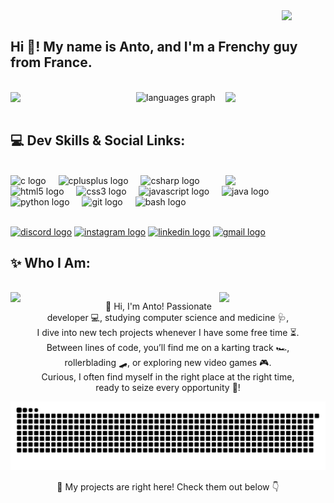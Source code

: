 <img align="right" width="70" src="https://media1.tenor.com/m/kdfoCFrhgjAAAAAC/nagatoro.gif" />

<br/>

## Hi 👋! My name is Anto, and I'm a Frenchy guy from France.

<br/>

<img align="left" width="185"  src="https://media1.tenor.com/m/4TT38rFtbIIAAAAC/nagatoro.gif" />

<img align="right" width="150" style="margin-right: 2%" src="https://media.tenor.com/AsccOD438eoAAAAi/black-cat.gif" />

<div align="center">
  <img src="https://github-readme-stats.vercel.app/api/top-langs?username=Lyppo&locale=en&hide_title=true&layout=compact&card_width=320&langs_count=5&theme=moltack&hide_border=false&order=2" height="150" alt="languages graph" />
</div>

<br/>

## 💻 Dev Skills & Social Links:

<br/>

<img align="right" width="160" src="https://media.tenor.com/o52MCbZZ_EQAAAAi/rawr.gif" />

<div align="left">
  <img src="https://cdn.jsdelivr.net/gh/devicons/devicon/icons/c/c-original.svg" height="30" alt="c logo" />
  <img width="12" />
  <img src="https://cdn.jsdelivr.net/gh/devicons/devicon/icons/cplusplus/cplusplus-original.svg" height="30" alt="cplusplus logo" />
  <img width="12" />
  <img src="https://cdn.jsdelivr.net/gh/devicons/devicon/icons/csharp/csharp-original.svg" height="30" alt="csharp logo" />
  <img width="12" />
  <img src="https://cdn.jsdelivr.net/gh/devicons/devicon/icons/html5/html5-original.svg" height="30" alt="html5 logo" />
  <img width="12" />
  <img src="https://cdn.jsdelivr.net/gh/devicons/devicon/icons/css3/css3-original.svg" height="30" alt="css3 logo" />
  <img width="12" />
  <img src="https://cdn.jsdelivr.net/gh/devicons/devicon/icons/javascript/javascript-original.svg" height="30" alt="javascript logo" />
  <img width="12" />
  <img src="https://cdn.jsdelivr.net/gh/devicons/devicon/icons/java/java-original.svg" height="30" alt="java logo" />
  <img width="12" />
  <img src="https://cdn.jsdelivr.net/gh/devicons/devicon/icons/python/python-original.svg" height="30" alt="python logo" />
  <img width="12" />
  <img src="https://cdn.jsdelivr.net/gh/devicons/devicon/icons/git/git-original.svg" height="30" alt="git logo" />
  <img width="12" />
  <img src="https://cdn.jsdelivr.net/gh/devicons/devicon/icons/bash/bash-original.svg" height="30" alt="bash logo" />
</div>

<br>

[<img src="https://raw.githubusercontent.com/maurodesouza/profile-readme-generator/master/src/assets/icons/social/discord/default.svg" width="52" height="40" alt="discord logo" />](https://discordapp.com/users/585509293416251432)
[<img src="https://raw.githubusercontent.com/maurodesouza/profile-readme-generator/master/src/assets/icons/social/instagram/default.svg" width="52" height="40" alt="instagram logo" />](https://www.instagram.com/coutableantonin/)
[<img src="https://raw.githubusercontent.com/maurodesouza/profile-readme-generator/master/src/assets/icons/social/linkedin/default.svg" width="52" height="40" alt="linkedin logo" />](https://www.linkedin.com/in/antonin-coutable-35171a290/)
[<img src="https://raw.githubusercontent.com/maurodesouza/profile-readme-generator/master/src/assets/icons/social/gmail/default.svg" width="52" height="40" alt="gmail logo" />](mailto:antodu72210@gmail.com)

## ✨ Who I Am:

<br/>

<img align="left" width="140" src="https://media1.tenor.com/m/X51DAWpiC7QAAAAC/nagatoro-cat-girl.gif" />

<img align="right" width="160" style="margin-right: 2%" src="https://preview.redd.it/cappie-outis-v0-cmgpu8a2oyce1.jpeg?width=2048&format=pjpg&auto=webp&s=290c934fe4935b61a7bb0cf80531dcdfa87ff3c2" />

<p align="center">👋 Hi, I'm Anto! Passionate developer 💻, studying computer science and medicine 🩺,<br>I dive into new tech projects whenever I have some free time ⏳.<br>Between lines of code, you’ll find me on a karting track 🏎️,<br>rollerblading 🛹, or exploring new video games 🎮.<br>Curious, I often find myself in the right place at the right time,<br>ready to seize every opportunity 🌟!</p>

<div align="center">
    <img src="https://raw.githubusercontent.com/Lyppo/Lyppo/output/snake.svg" alt="Snake animation" />
</div>

<p align="center">🚀 My projects are right here! Check them out below 👇</p>
